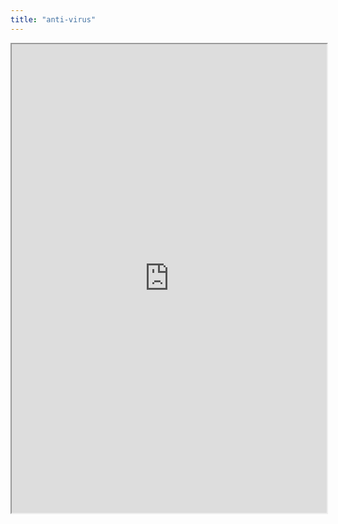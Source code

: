 ```yaml
---
title: "anti-virus"
---
```



<iframe height="750" width="100%" src="https://ewelton.github.io/ktest/wiki.html#anti-virus"></iframe>
